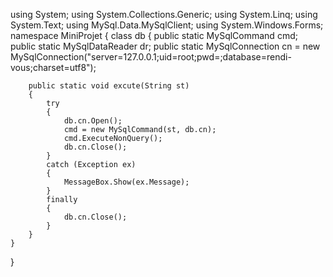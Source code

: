 using System;
using System.Collections.Generic;
using System.Linq;
using System.Text;
using MySql.Data.MySqlClient;
using System.Windows.Forms;
namespace MiniProjet
{
    class db
    {
        public static MySqlCommand cmd;
        public static MySqlDataReader dr;
        public static MySqlConnection cn = new MySqlConnection("server=127.0.0.1;uid=root;pwd=;database=rendi-vous;charset=utf8");

       
       
        public static void excute(String st)
        {
            try
            {
                db.cn.Open();
                cmd = new MySqlCommand(st, db.cn);
                cmd.ExecuteNonQuery();
                db.cn.Close();
            }
            catch (Exception ex)
            {
                MessageBox.Show(ex.Message);
            }
            finally
            {
                db.cn.Close();
            }
        }
    }
}


